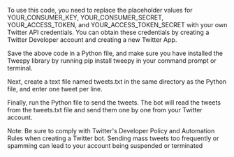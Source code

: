 To use this code, you need to replace the placeholder values for YOUR_CONSUMER_KEY, YOUR_CONSUMER_SECRET, YOUR_ACCESS_TOKEN, and YOUR_ACCESS_TOKEN_SECRET with your own Twitter API credentials. You can obtain these credentials by creating a Twitter Developer account and creating a new Twitter App.

Save the above code in a Python file, and make sure you have installed the Tweepy library by running pip install tweepy in your command prompt or terminal.

Next, create a text file named tweets.txt in the same directory as the Python file, and enter one tweet per line.

Finally, run the Python file to send the tweets. The bot will read the tweets from the tweets.txt file and send them one by one from your Twitter account.

Note: Be sure to comply with Twitter's Developer Policy and Automation Rules when creating a Twitter bot. Sending mass tweets too frequently or spamming can lead to your account being suspended or terminated
